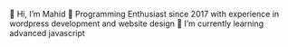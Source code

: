 👋 Hi, I’m Mahid
👀 Programming Enthusiast since 2017 with experience in wordpress development and website design
🌱 I’m currently learning advanced javascript

<!---
aimahid/aimahid is a ✨ special ✨ repository because its `README.md` (this file) appears on your GitHub profile.
You can click the Preview link to take a look at your changes.
--->
